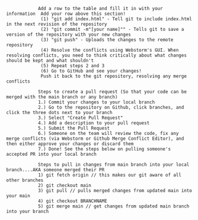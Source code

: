                 Add a row to the table and fill it in with your information  Add your row above this section! 
                 (1) "git add index.html" - Tell git to include index.html in the next revision of the repository 
                 (2) "git commit -m"[your name]"" - Tells git to save a version of the repository with your new changes 
                 (3) "git push" - Uploads the changes to the remote repository 
                 (4) Resolve the conflicts using Webstorm's GUI. When resolving conflicts, you need to think critically about what changes should be kept and what shouldn't
                 (5) Repeat steps 2 and 3 
                 (6) Go to GitHub and see your changes! 
                 Push it back to the git repository, resolving any merge conflicts 

                Steps to create a pull request (So that your code can be merged with the main branch or any branch)
                1.) Commit your changes to your local branch
                2.) Go to the repository on Github, click branches, and click the three dots next to your branch
                3.) Select "Create Pull Request"
                4.) Add a description to your pull request
                5.) Submit the Pull Request
                6.) Someone on the team will review the code, fix any merge conflicts (via Webstorm or Github Merge Conflict Editor), and then either approve your changes or discard them
                7.) Done! See the steps below on pulling someone's accepted PR into your local branch
                
                Steps to pull in changes from main branch into your local branch....AKA someone merged their PR
                1) git fetch origin // this makes our git aware of all other branches 
                2) git checkout main
                3) git pull // pulls merged changes from updated main into your main
                4) git checkout BRANCHNAME
                5) git merge main // get changes from updated main branch into your branch
